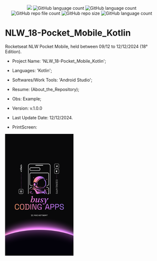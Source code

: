 <p align="center">
  <img src="http://img.shields.io/static/v1?label=STATUS&message=Concluded&color=blue&style=flat"/>
  <img alt="GitHub language count" src="https://img.shields.io/github/languages/count/Rafa-KozAnd/NLW_18-Pocket_Mobile_Kotlin">
  <img alt="GitHub language count" src="https://img.shields.io/github/languages/top/Rafa-KozAnd/NLW_18-Pocket_Mobile_Kotlin">
  <img alt="GitHub repo file count" src="https://img.shields.io/github/directory-file-count/Rafa-KozAnd/NLW_18-Pocket_Mobile_Kotlin">
  <img alt="GitHub repo size" src="https://img.shields.io/github/repo-size/Rafa-KozAnd/NLW_18-Pocket_Mobile_Kotlin">
  <img alt="GitHub language count" src="https://img.shields.io/github/license/Rafa-KozAnd/NLW_18-Pocket_Mobile_Kotlin">
</p>

# NLW_18-Pocket_Mobile_Kotlin

Rocketseat NLW Pocket Mobile, held between 09/12 to 12/12/2024 (18° Edition).

- Project Name: 'NLW_18-Pocket_Mobile_Kotlin';
- Languages: 'Kotlin';
- Softwares/Work Tools: 'Android Studio';
- Resume: (About_the_Repository);
- Obs: Example;
- Version: v.1.0.0

- Last Update Date: 12/12/2024.

- PrintScreen:
<div>
  <img align="center" height="400" widht="400" src="/Print/Maratona.jpg" />
</div><br>
